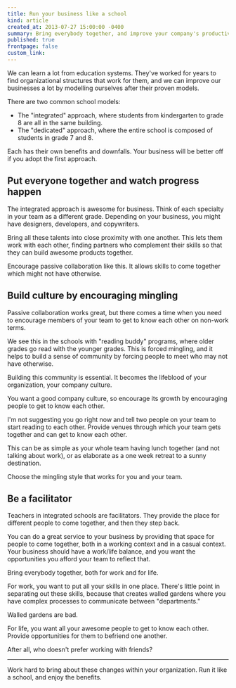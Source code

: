```yaml
---
title: Run your business like a school
kind: article
created_at: 2013-07-27 15:00:00 -0400
summary: Bring everybody together, and improve your company's productivity and culture.
published: true
frontpage: false
custom_link: 
---
```


We can learn a lot from education systems. They've worked for years to find organizational structures that work for them, and we can improve our businesses a lot by modelling ourselves after their proven models.

There are two common school models:

- The "integrated" approach, where students from kindergarten to grade 8 are all in the same building.
- The "dedicated" approach, where the entire school is composed of students in grade 7 and 8.

Each has their own benefits and downfalls. Your business will be better off if you adopt the first approach.

## Put everyone together and watch progress happen

The integrated approach is awesome for business. Think of each specialty in your team as a different grade. Depending on your business, you might have designers, developers, and copywriters.

Bring all these talents into close proximity with one another. This lets them work with each other, finding partners who complement their skills so that they can build awesome products together.

Encourage passive collaboration like this. It allows skills to come together which might not have otherwise.

## Build culture by encouraging mingling

Passive collaboration works great, but there comes a time when you need to encourage members of your team to get to know each other on non-work terms.

We see this in the schools with "reading buddy" programs, where older grades go read with the younger grades. This is forced mingling, and it helps to build a sense of community by forcing people to meet who may not have otherwise. 

Building this community is essential. It becomes the lifeblood of your organization, your company culture.

You want a good company culture, so encourage its growth by encouraging people to get to know each other.

I'm not suggesting you go right now and tell two people on your team to start reading to each other. Provide venues through which your team gets together and can get to know each other.

This can be as simple as your whole team having lunch together (and not talking about work), or as elaborate as a one week retreat to a sunny destination.

Choose the mingling style that works for you and your team.

## Be a facilitator

Teachers in integrated schools are facilitators. They provide the place for different people to come together, and then they step back.

You can do a great service to your business by providing that space for people to come together, both in a working context and in a casual context. Your business should have a work/life balance, and you want the opportunities you afford your team to reflect that.

Bring everybody together, both for work and for life.

For work, you want to put all your skills in one place. There's little point in separating out these skills, because that creates walled gardens where you have complex processes to communicate between "departments."

Walled gardens are bad.

For life, you want all your awesome people to get to know each other. Provide opportunities for them to befriend one another.

After all, who doesn't prefer working with friends?

***

Work hard to bring about these changes within your organization. Run it like a school, and enjoy the benefits.